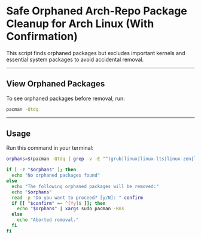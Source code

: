 # Safe Orphaned Arch-Repo Package Cleanup for Arch Linux (With Confirmation)

This script finds orphaned packages but excludes important kernels and essential system packages to avoid accidental removal.

---

## View Orphaned Packages

To see orphaned packages before removal, run:

```sh
pacman -Qtdq
```

---

## Usage

Run this command in your terminal:

```sh
orphans=$(pacman -Qtdq | grep -v -E "^(grub|linux|linux-lts|linux-zen|linux-tkg|linux-firmware|systemd|bash|coreutils|glibc|filesystem|util-linux|pacman|binutils|sudo|e2fsprogs|shadow|iproute2|inetutils|netctl|networkmanager|dhcpcd|nss|openssl|gnutls|ca-certificates|libx11|libxcb|xf86-input-libinput|xcb|xorg-server|xorg-xinit|mesa|wayland|wayland-protocols|kbd|mkinitcpio|nano|vim|vi|less|man-db|man-pages|base|base-devel|dbus|udev|zstd|pcre2|gcc-libs|libxkbcommon|seatd|pam|elogind|xdg-utils|xdg-desktop-portal|pipewire|wireplumber|hyprland|swaybg|xdg-desktop-portal-hyprland)$")

if [ -z "$orphans" ]; then 
  echo "No orphaned packages found"
else 
  echo "The following orphaned packages will be removed:"
  echo "$orphans"
  read -p "Do you want to proceed? [y/N]: " confirm
  if [[ "$confirm" =~ ^[Yy]$ ]]; then
    echo "$orphans" | xargs sudo pacman -Rns
  else
    echo "Aborted removal."
  fi
fi
```